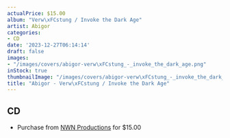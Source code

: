 ```yaml
---
actualPrice: $15.00
album: "Verw\xFCstung / Invoke the Dark Age"
artist: Abigor
categories:
- CD
date: '2023-12-27T06:14:14'
draft: false
images:
- "/images/covers/abigor-verw\xFCstung_-_invoke_the_dark_age.png"
inStock: true
thumbnailImage: "/images/covers/abigor-verw\xFCstung_-_invoke_the_dark_age-thumb.png"
title: "Abigor - Verw\xFCstung / Invoke the Dark Age"
---
```


## CD
* Purchase from [NWN Productions](http://shop.nwnprod.com/index.php?route=product/product&path=93&product_id=44436&sort=pd.name&order=ASC) for $15.00
